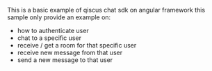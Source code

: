 
This is a basic example of qiscus chat sdk on angular framework
this sample only provide an example on:
- how to authenticate user
- chat to a specific user
- receive / get a room for that specific user
- receive new message from that user
- send a new message to that user



